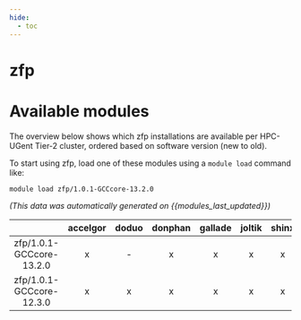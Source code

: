 ```yaml
---
hide:
  - toc
---
```


zfp
===

# Available modules


The overview below shows which zfp installations are available per HPC-UGent Tier-2 cluster, ordered based on software version (new to old).

To start using zfp, load one of these modules using a `module load` command like:

```shell
module load zfp/1.0.1-GCCcore-13.2.0
```

*(This data was automatically generated on {{modules_last_updated}})*  

| |accelgor|doduo|donphan|gallade|joltik|shinx|
| :---: | :---: | :---: | :---: | :---: | :---: | :---: |
|zfp/1.0.1-GCCcore-13.2.0|x|-|x|x|x|x|
|zfp/1.0.1-GCCcore-12.3.0|x|x|x|x|x|x|
